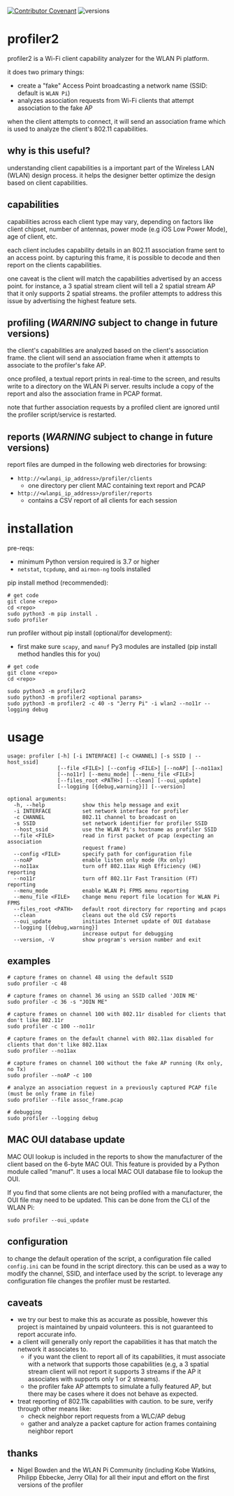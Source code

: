 [![Contributor Covenant](https://img.shields.io/badge/Contributor%20Covenant-v2.0%20adopted-ff69b4.svg)](CODE_OF_CONDUCT.md) ![versions](https://github.com/joshschmelzle/profiler2/blob/master/docs/images/profiler2-pybadge-w-logo.svg)

# profiler2

profiler2 is a Wi-Fi client capability analyzer for the WLAN Pi platform.

it does two primary things:

- create a "fake" Access Point broadcasting a network name (SSID: default is `WLAN Pi`)
- analyzes association requests from Wi-Fi clients that attempt association to the fake AP

when the client attempts to connect, it will send an association frame which is used to analyze the client's 802.11 capabilities.

## why is this useful?

understanding client capabilities is a important part of the Wireless LAN (WLAN) design process. it helps the designer better optimize the design based on client capabilities.

## capabilities

capabilities across each client type may vary, depending on factors like client chipset, number of antennas, power mode (e.g iOS Low Power Mode), age of client, etc.

each client includes capability details in an 802.11 association frame sent to an access point. by capturing this frame, it is possible to decode and then report on the clients capabilities. 

one caveat is the client will match the capabilities advertised by an access point. for instance, a 3 spatial stream client will tell a 2 spatial stream AP that it only supports 2 spatial streams. the profiler attempts to address this issue by advertising the highest feature sets.  

## profiling (*WARNING* subject to change in future versions)

the client's capabilities are analyzed based on the client's association frame. the client will send an association frame when it attempts to associate to the profiler's fake AP. 

once profiled, a textual report prints in real-time to the screen, and results write to a directory on the WLAN Pi server. results include a copy of the report and also the association frame in PCAP format. 

note that further association requests by a profiled client are ignored until the profiler script/service is restarted.

## reports (*WARNING* subject to change in future versions)

report files are dumped in the following web directories for browsing:

- `http://<wlanpi_ip_address>/profiler/clients`
    - one directory per client MAC containing text report and PCAP
- `http://<wlanpi_ip_address>/profiler/reports`
    - contains a CSV report of all clients for each session

# installation

pre-reqs:

- minimum Python version required is 3.7 or higher
- `netstat`, `tcpdump`, and `airmon-ng` tools installed

pip install method (recommended): 

```
# get code
git clone <repo>
cd <repo>
sudo python3 -m pip install .
sudo profiler
```

run profiler without pip install (optional/for development):

- first make sure `scapy`, and `manuf` Py3 modules are installed (pip install method handles this for you)

```
# get code
git clone <repo>
cd <repo>

sudo python3 -m profiler2 
sudo python3 -m profiler2 <optional params>
sudo python3 -m profiler2 -c 40 -s "Jerry Pi" -i wlan2 --no11r --logging debug
```

# usage

```
usage: profiler [-h] [-i INTERFACE] [-c CHANNEL] [-s SSID | --host_ssid]
                [--file <FILE>] [--config <FILE>] [--noAP] [--no11ax]
                [--no11r] [--menu_mode] [--menu_file <FILE>]
                [--files_root <PATH>] [--clean] [--oui_update]
                [--logging [{debug,warning}]] [--version]

optional arguments:
  -h, --help            show this help message and exit
  -i INTERFACE          set network interface for profiler
  -c CHANNEL            802.11 channel to broadcast on
  -s SSID               set network identifier for profiler SSID
  --host_ssid           use the WLAN Pi's hostname as profiler SSID
  --file <FILE>         read in first packet of pcap (expecting an association
                        request frame)
  --config <FILE>       specify path for configuration file
  --noAP                enable listen only mode (Rx only)
  --no11ax              turn off 802.11ax High Efficiency (HE) reporting
  --no11r               turn off 802.11r Fast Transition (FT) reporting
  --menu_mode           enable WLAN Pi FPMS menu reporting
  --menu_file <FILE>    change menu report file location for WLAN Pi FPMS
  --files_root <PATH>   default root directory for reporting and pcaps
  --clean               cleans out the old CSV reports
  --oui_update          initiates Internet update of OUI database
  --logging [{debug,warning}]
                        increase output for debugging
  --version, -V         show program's version number and exit
```

## examples

```
# capture frames on channel 48 using the default SSID
sudo profiler -c 48
```

```
# capture frames on channel 36 using an SSID called 'JOIN ME'
sudo profiler -c 36 -s "JOIN ME"
```

```
# capture frames on channel 100 with 802.11r disabled for clients that don't like 802.11r
sudo profiler -c 100 --no11r
```

```
# capture frames on the default channel with 802.11ax disabled for clients that don't like 802.11ax
sudo profiler --no11ax
```

```
# capture frames on channel 100 without the fake AP running (Rx only, no Tx)
sudo profiler --noAP -c 100
```

```
# analyze an association request in a previously captured PCAP file (must be only frame in file)
sudo profiler --file assoc_frame.pcap
```

```
# debugging
sudo profiler --logging debug
```

## MAC OUI database update

MAC OUI lookup is included in the reports to show the manufacturer of the client based on the 6-byte MAC OUI. This feature is provided by a Python module called "manuf". It uses a local MAC OUI database file to lookup the OUI.

If you find that some clients are not being profiled with a manufacturer, the OUI file may need to be updated. This can be done from the CLI of the WLAN Pi:

```
sudo profiler --oui_update
```

## configuration

to change the default operation of the script, a configuration file called `config.ini` can be found in the script directory. this can be used as a way to modify the channel, SSID, and interface used by the script. to leverage any configuration file changes the profiler must be restarted.  

## caveats

- we try our best to make this as accurate as possible, however this project is maintained by unpaid volunteers. this is not guaranteed to report accurate info.
- a client will generally only report the capabilities it has that match the network it associates to.
    - if you want the client to report all of its capabilities, it must associate with a network that supports those capabilities (e.g, a 3 spatial stream client will not report it supports 3 streams if the AP it associates with supports only 1 or 2 streams).
    - the profiler fake AP attempts to simulate a fully featured AP, but there may be cases where it does not behave as expected.
- treat reporting of 802.11k capabilities with caution. to be sure, verify through other means like:
    - check neighbor report requests from a WLC/AP debug
    - gather and analyze a packet capture for action frames containing neighbor report

## thanks

- Nigel Bowden and the WLAN Pi Community (including Kobe Watkins, Philipp Ebbecke, Jerry Olla) for all their input and effort on the first versions of the profiler
